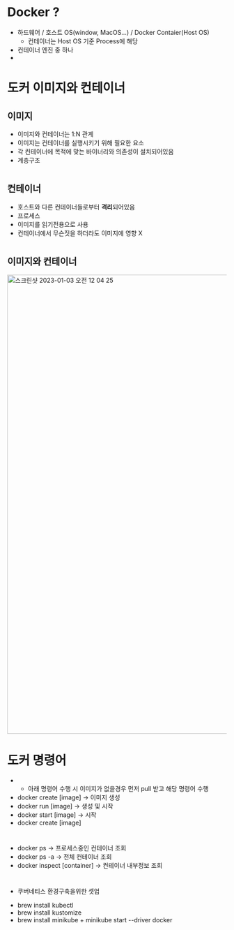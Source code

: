 # Docker ?
  - 하드웨어 / 호스트 OS(window, MacOS...) / Docker Contaier(Host OS)
    - 컨테이너는 Host OS 기준 Process에 해당 
  - 컨테이너 엔진 중 하나
  - 

# 도커 이미지와 컨테이너
  ## 이미지
  - 이미지와 컨테이너는 1:N 관계
  - 이미지는 컨테이너를 실행시키기 위해 필요한 요소
  - 각 컨테이너에 목적에 맞는 바이너리와 의존성이 설치되어있음
  - 계층구조 
  
#
  ## 컨테이너
  - 호스트와 다른 컨테이너들로부터 **격리**되어있음
  - 프로세스
  - 이미지를 읽기전용으로 사용
  - 컨테이너에서 무슨짓을 하더라도 이미지에 영향 X  
#  
#
  
  ## 이미지와 컨테이너
<img width="1052" alt="스크린샷 2023-01-03 오전 12 04 25" src="https://user-images.githubusercontent.com/81909140/210248957-f87de212-dc12-48d2-8388-f84d68bd0d28.png">



  
#  
#  
# 도커 명령어
  - * 아래 명령어 수행 시 이미지가 없을경우 먼저 pull 받고 해당 명령어 수행 
  - docker create [image]   -> 이미지 생성
  - docker run [image]      -> 생성 및 시작
  - docker start [image]    -> 시작
  - docker create [image]  
#
  - docker ps               -> 프로세스중인 컨테이너 조회
  - docker ps -a            -> 전체 컨테이너 조회
  - docker inspect [container] -> 컨테이너 내부정보 조회
#  
#
+  쿠버네티스 환경구축을위한 셋업
- brew install kubectl
- brew install kustomize
- brew install minikube + minikube start --driver docker
